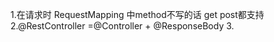   1.在请求时 RequestMapping 中method不写的话 get post都支持
  2.@RestController =@Controller + @ResponseBody
  3.
  
